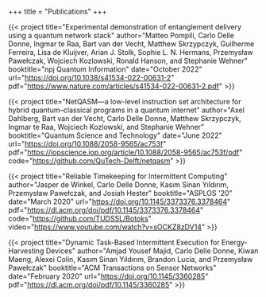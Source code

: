 +++
title = "Publications"
+++

{{< project
    title="Experimental demonstration of entanglement delivery using a quantum network stack"
    author="Matteo Pompili, Carlo Delle Donne, Ingmar te Raa, Bart van der Vecht, Matthew Skrzypczyk, Guilherme Ferreira, Lisa de Kluijver, Arian J.  Stolk, Sophie L. N. Hermans, Przemysław Pawełczak, Wojciech Kozlowski, Ronald Hanson, and Stephanie Wehner"
    booktitle="npj Quantum Information"
    date="October 2022"
    url="https://doi.org/10.1038/s41534-022-00631-2"
    pdf="https://www.nature.com/articles/s41534-022-00631-2.pdf"
    >}}

{{< project
    title="NetQASM—a low-level instruction set architecture for hybrid quantum–classical programs in a quantum internet"
    author="Axel Dahlberg, Bart van der Vecht, Carlo Delle Donne, Matthew Skrzypczyk, Ingmar te Raa, Wojciech Kozlowski, and Stephanie Wehner"
    booktitle="Quantum Science and Technology"
    date="June 2022"
    url="https://doi.org/10.1088/2058-9565/ac753f"
    pdf="https://iopscience.iop.org/article/10.1088/2058-9565/ac753f/pdf"
    code="https://github.com/QuTech-Delft/netqasm"
    >}}

{{< project
    title="Reliable Timekeeping for Intermittent Computing"
    author="Jasper de Winkel, Carlo Delle Donne, Kasım Sinan Yıldırım, Przemysław Pawełczak, and Josiah Hester"
    booktitle="ASPLOS '20"
    date="March 2020"
    url="https://doi.org/10.1145/3373376.3378464"
    pdf="https://dl.acm.org/doi/pdf/10.1145/3373376.3378464"
    code="https://github.com/TUDSSL/Botoks"
    video="https://www.youtube.com/watch?v=sOCKZ8zDV14"
    >}}

{{< project
    title="Dynamic Task-Based Intermittent Execution for Energy-Harvesting Devices"
    author="Amjad Yousef Majid, Carlo Delle Donne, Kiwan Maeng, Alexei Colin, Kasım Sinan Yıldırım, Brandon Lucia, and Przemysław Pawełczak"
    booktitle="ACM Transactions on Sensor Networks"
    date="February 2020"
    url="https://doi.org/10.1145/3360285"
    pdf="https://dl.acm.org/doi/pdf/10.1145/3360285"
    >}}
